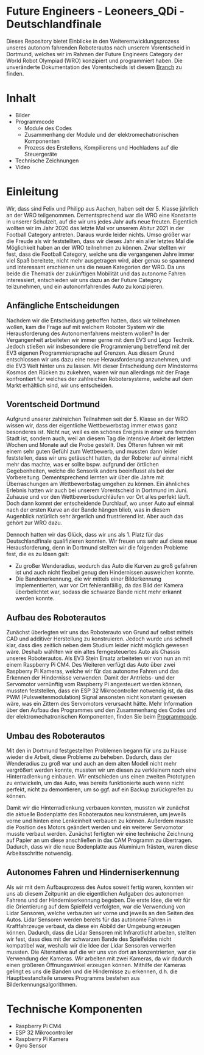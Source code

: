 # Future Engineers - Leoneers_QDi - Deutschlandfinale

Dieses Repository bietet Einblicke in den Weiterentwicklungsprozess unseres autonom fahrenden Roboterautos nach unserem Vorentscheid in Dortmund, welches wir im Rahmen der Future Engineers Category der World Robot Olympiad (WRO) konzipiert und programmiert haben. 
Die unveränderte Dokumentation des Vorentscheids ist diesem [Branch](https://github.com/fappsde/Leoneers_QDi/blob/Vorentscheid_Dortmund/README.md) zu finden.

# Inhalt
  * Bilder
  * Programmcode
    * Module des Codes
    * Zusammenhang der Module und der elektromechatronischen Komponenten
    * Prozess des Erstellens, Kompilierens und Hochladens auf die Steuergeräte
  * Technische Zeichnungen
  * Video
  
# Einleitung
Wir, dass sind Felix und Philipp aus Aachen, haben seit der 5. Klasse jährlich an der WRO teilgenommen. Dementsprechend war die WRO eine Konstante in unserer Schulzeit, auf die wir uns jedes Jahr aufs neue freuten. Eigentlich wollten wir im Jahr 2020 das letzte Mal vor unserem Abitur 2021 in der Football Category antreten. Daraus wurde leider nichts. Umso größer war die Freude als wir feststellten, dass wir dieses Jahr ein aller letztes Mal die Möglichkeit haben an der WRO teilnehmen zu können. Zwar stellten wir fest, dass die Football Category, welche uns die vergangenen Jahre immer viel Spaß bereitete, nicht mehr ausgetragen wird, aber genau so spannend und interessant erschienen uns die neuen Kategorien der WRO. 
Da uns beide die Thematik der zukünftigen Mobilität und das autonome Fahren interessiert, entschieden wir uns dazu an der Future Category teilzunehmen, und ein autonomfahrendes Auto zu konzipieren.

## Anfängliche Entscheidungen

Nachdem wir die Entscheidung getroffen hatten, dass wir teilnehmen wollen, kam die Frage auf mit welchem Roboter System wir die Herausforderung des Autonomenfahrens meistern wollen? In der Vergangenheit arbeiteten wir immer gerne mit dem EV3 und Lego Technik. Jedoch stießen wir insbesondere die Programmierung betreffend mit der EV3 eigenen Programmiersprache auf Grenzen. Aus diesem Grund entschlossen wir uns dazu eine neue Herausforderung anzunehmen, und die EV3 Welt hinter uns zu lassen. Mit dieser Entscheidung dem Mindstorms Kosmos den Rücken zu zukehren, waren wir nun allerdings mit der Frage konfrontiert für welches der zahlreichen Robotersysteme, welche auf dem Markt erhältlich sind, wir uns entscheiden.

## Vorentscheid Dortmund

Aufgrund unserer zahlreichen Teilnahmen seit der 5. Klasse an der WRO wissen wir, dass der eigentliche Wettbewerbstag immer etwas ganz besonderes ist. Nicht nur, weil es ein schönes Ereignis in einer uns fremden Stadt ist, sondern auch, weil an diesem Tag die intensive Arbeit der letzten Wochen und Monate auf die Probe gestellt. Des Öfteren fuhren wir mit einem sehr guten Gefühl zum Wettbewerb, und mussten dann leider feststellen, dass wir uns getäuscht hatten, da der Roboter auf einmal nicht mehr das machte, was er sollte bspw. aufgrund der örtlichen Gegebenheiten, welche die Sensorik anders beeinflusst als bei der Vorbereitung. Dementsprechend lernten wir über die Jahre mit Überraschungen am Wettbewerbstag umgehen zu können. 
Ein ähnliches Erlebnis hatten wir auch bei unserem Vorentscheid in Dortmund im Juni. Zuhause und vor den Wettbewerbsdurchläufen vor Ort alles perfekt läuft. Doch dann kommt der entscheidende Durchlauf, wo unser Auto auf einmal nach der ersten Kurve an der Bande hängen blieb, was in diesem Augenblick natürlich sehr ärgerlich und frustrierend ist. Aber auch das gehört zur WRO dazu.

Dennoch hatten wir das Glück, dass wir uns als 1. Platz für das Deutschlandfinale qualifizieren konnten. Wir freuen uns sehr auf diese neue Herausforderung, denn in Dortmund stellten wir die folgenden Probleme fest, die es zu lösen galt:
 * Zu großer Wenderadius, wodurch das Auto die Kurven zu groß gefahren ist und auch nicht flexibel genug den Hindernissen ausweichen konnte.
 * Die Bandenerkennung, die wir mittels einer Bilderkennung implementierten, war vor Ort fehleranfällig, da das Bild der Kamera überbelichtet war, sodass  die schwarze Bande nicht mehr erkannt werden konnte. 

## Aufbau des Roboterautos

Zunächst überlegten wir uns das Roboterauto von Grund auf selbst mittels CAD und additiver Herstellung zu konstruieren. Jedoch wurde uns schnell klar, dass dies zeitlich neben dem Studium leider nicht möglich gewesen wäre. Deshalb wählten wir ein altes ferngesteuertes Auto als Chassis unseres Roboterautos. Als EV3 Stein Ersatz arbeiteten wir von nun an mit einem Raspberry Pi CM4. Des Weiteren verfügt das Auto über zwei Raspberry Pi Kameras, welche wir für das autonome Fahren und das Erkennen der Hindernisse verwenden.
Damit der Antriebs- und der Servomotor vernünftig vom Raspberry Pi angesteuert werden können, mussten feststellen, dass ein ESP 32 Mikrocontroller notwendig ist, da das PWM (Pulsweitenmodulation) Signal ansonsten nicht konstant gewesen wäre, was ein Zittern des Servomotors verursacht hätte. 
Mehr Information über den Aufbau des Programmes und den Zusammenhang des Codes und der elektromechatronischen Komponenten, finden Sie beim [Programmcode](https://github.com/fappsde/Leoneers_QDi/tree/main/Programmcode).

## Umbau des Roboterautos
Mit den in Dortmund festgestellten Problemen begann für uns zu Hause wieder die Arbeit, diese Probleme zu beheben. Dadurch, dass der Wenderadius zu groß war und auch an dem alten Modell nicht mehr vergrößert werden konnte, mussten wir um diesen zu verkleinern noch eine Hinterradlenkung einbauen. Wir entschieden uns einen zweiten Prototypen zu entwickeln, um das Auto, was bereits funktionierte auch wenn nicht perfekt, nicht zu demontieren, um so ggf. auf ein Backup zurückgreifen zu können. 

Damit wir die Hinterradlenkung verbauen konnten, mussten wir zunächst die aktuelle Bodenplatte des Roboterautos neu konstruieren, um jeweils vorne und hinten eine Lenkeinheit verbauen zu können. Außerdem musste die Position des Motors geändert werden und ein weiterer Servomotor musste verbaut werden. Zunächst fertigten wir eine technische Zeichnung auf Papier an um diese anschließen in das CAM Programm zu übertragen. Dadurch, dass wir die neue Bodenplatte aus Aluminium frästen, waren diese Arbeitsschritte notwendig. 

## Autonomes Fahren und Hinderniserkennung

Als wir mit dem Aufbauprozess des Autos soweit fertig waren, konnten wir uns ab diesem Zeitpunkt an die eigentlichen Aufgaben des autonomen Fahrens und der Hinderniserkennung begeben. Die erste Idee, die wir für die Orientierung auf dem Spielfeld verfolgten, war die Verwendung von Lidar Sensoren, welche verbauten wir vorne und jeweils an den Seiten des Autos. Lidar Sensoren werden bereits für das autonome Fahren in Kraftfahrzeuge verbaut, da diese ein Abbild der Umgebung erzeugen können. Dadurch, dass die Lidar Sensoren mit Infrarotlicht arbeiten, stellten wir fest, dass dies mit der schwarzen Bande des Spielfeldes nicht kompatibel war, weshalb wir die Idee der Lidar Sensoren verwerfen mussten.
Die Alternative auf die wir uns von dort an konzentrierten, war die Verwendung der Kameras. Wir arbeiten mit zwei Kameras, da wir dadurch einen größeren Öffnungswinkel erzeugen können. Mithilfe der Kameras gelingt es uns die Banden und die Hindernisse zu erkennen, d.h. die Hauptbestandteile unseres Programms bestehen aus Bilderkennungsalgorithmen.

# Technische Komponenten

* Raspberry Pi CM4
* ESP 32 Mikrocontroller
* Raspberry Pi Kamera
* Gyro Sensor
